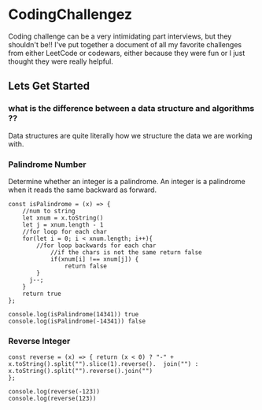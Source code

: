 # CodingChallengez

Coding challenge can be a very intimidating part interviews, but they shouldn't be!! 
I've put together a document of all my favorite challenges from either LeetCode or codewars, either because they were fun or I just thought they were really helpful. 

## Lets Get Started

### what is the difference between a data structure and algorithms ?? 
Data structures are quite literally how we structure the data we are working with. 


### Palindrome Number
Determine whether an integer is a palindrome. An integer is a palindrome when it reads the same backward as forward.

```
const isPalindrome = (x) => {
    //num to string
    let xnum = x.toString()
    let j = xnum.length - 1
    //for loop for each char
    for(let i = 0; i < xnum.length; i++){
        //for loop backwards for each char
            //if the chars is not the same return false
            if(xnum[i] !== xnum[j]) {
                return false
        }
      j--;
    }
    return true         
};

console.log(isPalindrome(14341)) true
console.log(isPalindrome(-14341)) false
```

### Reverse Integer 
```
const reverse = (x) => { return (x < 0) ? "-" + x.toString().split("").slice(1).reverse().  join("") : x.toString().split("").reverse().join("")   
};

console.log(reverse(-123))
console.log(reverse(123))
```